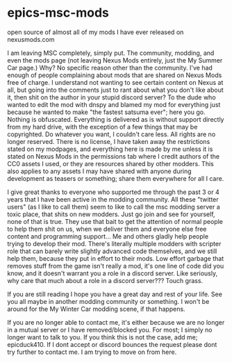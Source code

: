 # epics-msc-mods
open source of almost all of my mods I have ever released on nexusmods.com

I am leaving MSC completely, simply put. The community, modding, and even the mods page (not leaving Nexus Mods entirely, just the My Summer Car page.)
Why?
No specific reason other than the community. I've had enough of people complaining about mods that are shared on Nexus Mods free of charge. I understand not wanting to see certain content on Nexus at all, but going into the comments just to rant about what you don't like about it, then shit on the author in your stupid discord server? To the dude who wanted to edit the mod with dnspy and blamed my mod for everything just because he wanted to make "the fastest satsuma ever"; here you go. Nothing is obfuscated. Everything is delivered as is without support directly from my hard drive, with the exception of a few things that may be copyrighted. Do whatever you want, I couldn't care less. All rights are no longer reserved. There is no license, I have taken away the restrictions stated on my modpages, and everything here is made by me unless it is stated on Nexus Mods in the permissions tab where I credit authors of the CC0 assets I used, or they are resources shared by other modders. This also applies to any assets I may have shared with anyone during development as teasers or something; share them everywhere for all I care.

I give great thanks to everyone who supported me through the past 3 or 4 years that I have been active in the modding community. All these "twitter users" (as I like to call them) seem to like to call the msc modding server a toxic place, that shits on new modders. Just go join and see for yourself, none of that is true. They use that bait to get the attention of normal people to help them shit on us, when we deliver them and everyone else free content and programming support... Me and others gladly help people trying to develop their mod. There's literally multiple modders with scripter role that can barely write slightly advanced code themselves, and we still help them, because they put in effort to their mods. Low effort garbage that removes stuff from the game isn't really a mod, it's one line of code did you know, and it doesn't warrant you a role in a discord server. Like seriously, why care that much about a role in a discord server??? Touch grass.

If you are still reading I hope you have a great day and rest of your life. See you all maybe in another modding community or something. I won't be around for the My Winter Car modding scene, if that happens.

If you are no longer able to contact me, it's either because we are no longer in a mutual server or I have removed/blocked you. For most; I simply no longer want to talk to you. If you think this is not the case, add me; epicduck410. If I dont accept or discord bounces the request please dont try further to contact me. I am trying to move on from here.
